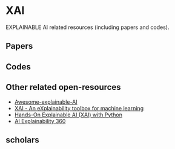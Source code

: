 # XAI
EXPLAINABLE AI related resources (including papers and codes).
## Papers

## Codes

## Other related open-resources
* [Awesome-explainable-AI](https://github.com/wangyongjie-ntu/Awesome-explainable-AI)
* [XAI - An eXplainability toolbox for machine learning](https://github.com/EthicalML/xai)
* [Hands-On Explainable AI (XAI) with Python](https://github.com/PacktPublishing/Hands-On-Explainable-AI-XAI-with-Python)
* [AI Explainability 360](https://github.com/Trusted-AI/AIX360)

## scholars

